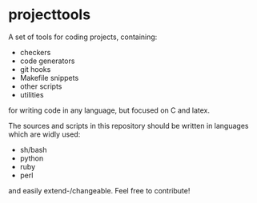 # projecttools

A set of tools for coding projects, containing:

* checkers
* code generators
* git hooks
* Makefile snippets
* other scripts
* utilities

for writing code in any language, but focused on C and latex.

The sources and scripts in this repository should be written in languages
which are widly used:

* sh/bash
* python
* ruby
* perl

and easily extend-/changeable. Feel free to contribute!
